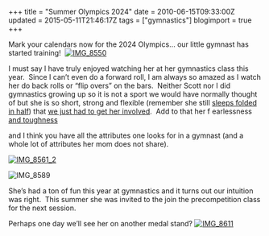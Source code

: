 +++
title = "Summer Olympics 2024"
date = 2010-06-15T09:33:00Z
updated = 2015-05-11T21:46:17Z
tags = ["gymnastics"]
blogimport = true 
+++

Mark your calendars now for the 2024 Olympics… our little gymnast has started training!&#160; [![IMG_8550](https://latc.s3.amazonaws.com/wp-content/uploads/2010/06/IMG_8550.jpg "IMG_8550")](https://latc.s3.amazonaws.com/wp-content/uploads/2010/06/IMG_8550.jpg)

I must say I have truly enjoyed watching her at her gymnastics class this year.&#160; Since I can’t even do a forward roll, I am always so amazed as I watch her do back rolls or “flip overs” on the bars.&#160; Neither Scott nor I did gymnastics growing up so it is not a sport we would have normally thought of but she is so short, strong and flexible (remember she still [sleeps folded in half](http://lifeatthecircus.com/2009/10/06/not-much-has-changed/)) that [we just had to get her involved](http://lifeatthecircus.com/2009/09/02/her-chance-to-shine/).&#160; Add to that her 
f
earlessness 
[and toughness](http://lifeatthecircus.com/2010/01/12/she-really-is-super-girl/)


 and I think you have all the attributes one looks for in a gymnast (and a whole lot of attributes her mom does not share).

[![IMG_8561_2](https://latc.s3.amazonaws.com/wp-content/uploads/2010/06/IMG_8561_2.jpg "IMG_8561_2")](https://latc.s3.amazonaws.com/wp-content/uploads/2010/06/IMG_8561_2.jpg)&#160;

![IMG_8589](https://latc.s3.amazonaws.com/wp-content/uploads/2010/06/IMG_8589.jpg "IMG_8589")


 She’s had a ton of fun this year at gymnastics and it turns out our intuition was right.&#160; This summer she was invited to the join the precompetition class for the next session.   

Perhaps one day we’ll see her on another medal stand? [![IMG_8611](https://latc.s3.amazonaws.com/wp-content/uploads/2010/06/IMG_8611.jpg "IMG_8611")](https://latc.s3.amazonaws.com/wp-content/uploads/2010/06/IMG_8611.jpg)
